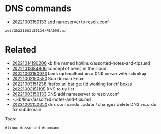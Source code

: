# DNS commands

- [20221003150133](/zet/20221003150133/README.md) add nameserver to resolv.conf

` zet/20221003150134/README.md `

# Related

- [20221014190206](/zet/20221014190206/README.md) kb file named kb/linux/assorted-notes-and-tips.md
- [20221013184806](/zet/20221013184806/README.md) concept of being in the cloud
- [20221003150973](/zet/20221003150973/README.md) Look up localhost on a DNS server with nslookup
- [20221003150550](/zet/20221003150550/README.md) Sub domain Enum
- [20221003151238](/zet/20221003151238/README.md) firefox url bar get tld working for ctf boxes
- [20221003151195](/zet/20221003151195/README.md) DNS to try list
- [20221003150133](/zet/20221003150133/README.md) DNS add nameserver to resolv.conf
- ~/kb/linux/assorted-notes-and-tips.md
- [20221003150850](/zet/20221003150850/README.md) dns commands update / change / delete DNS records for subdomain

Tags:

    #linux #assorted #command
